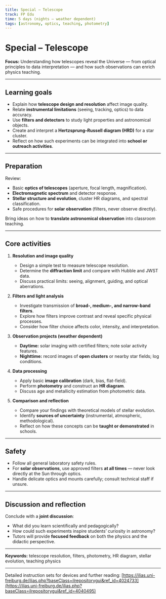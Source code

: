 ```yaml
---
title: Special – Telescope
track: FP Edu
time: 5 days (nights – weather dependent)
tags: [astronomy, optics, teaching, photometry]
---
```


# Special – Telescope

**Focus:** Understanding how telescopes reveal the Universe — from optical principles to data interpretation — and how such observations can enrich physics teaching.

---

## Learning goals
- Explain how **telescope design and resolution** affect image quality.  
- Relate **instrumental limitations** (seeing, tracking, optics) to data accuracy.  
- Use **filters and detectors** to study light properties and astronomical objects.  
- Create and interpret a **Hertzsprung–Russell diagram (HRD)** for a star cluster.  
- Reflect on how such experiments can be integrated into **school or outreach activities**.

---

## Preparation
Review:
- Basic **optics of telescopes** (aperture, focal length, magnification).  
- **Electromagnetic spectrum** and detector response.  
- **Stellar structure and evolution**, cluster HR diagrams, and spectral classification.  
- Safe procedures for **solar observation** (filters, never observe directly).  

Bring ideas on how to **translate astronomical observation** into classroom teaching.

---

## Core activities
1. **Resolution and image quality**
   - Design a simple test to measure telescope resolution.  
   - Determine the **diffraction limit** and compare with Hubble and JWST data.  
   - Discuss practical limits: seeing, alignment, guiding, and optical aberrations.

2. **Filters and light analysis**
   - Investigate transmission of **broad-, medium-, and narrow-band filters**.  
   - Explore how filters improve contrast and reveal specific physical processes.  
   - Consider how filter choice affects color, intensity, and interpretation.

3. **Observation projects (weather dependent)**
   - **Daytime:** solar imaging with certified filters; note solar activity features.  
   - **Nighttime:** record images of **open clusters** or nearby star fields; log conditions.

4. **Data processing**
   - Apply basic **image calibration** (dark, bias, flat-field).  
   - Perform **photometry** and construct an **HR diagram**.  
   - Discuss age and metallicity estimation from photometric data.

5. **Comparison and reflection**
   - Compare your findings with theoretical models of stellar evolution.  
   - Identify **sources of uncertainty** (instrumental, atmospheric, methodological).  
   - Reflect on how these concepts can be **taught or demonstrated** in schools.

---

## Safety
- Follow all general laboratory safety rules.  
- For **solar observations**, use approved filters **at all times** — never look directly at the Sun through optics.  
- Handle delicate optics and mounts carefully; consult technical staff if unsure.

---

## Discussion and reflection
Conclude with a **joint discussion**:  
- What did you learn scientifically and pedagogically?  
- How could such experiments inspire students’ curiosity in astronomy?  
- Tutors will provide **focused feedback** on both the physics and the didactic perspective.

---

**Keywords:** telescope resolution, filters, photometry, HR diagram, stellar evolution, teaching physics

---
Detailed instruction sets for devices and further reading: [https://ilias.uni-freiburg.de/ilias.php?baseClass=ilrepositorygui&ref_id=4024733](https://ilias.uni-freiburg.de/ilias.php?baseClass=ilrepositorygui&ref_id=4040495)
